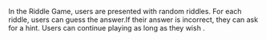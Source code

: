 In the Riddle Game, users are presented with random riddles. For each riddle, users can guess the answer.If their answer is incorrect, they can ask for a hint. Users can continue playing as long as they wish .
